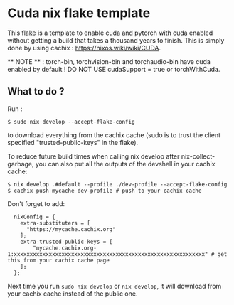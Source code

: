# Cuda nix flake template
This flake is a template to enable cuda and pytorch with cuda enabled without getting a build that takes a thousand years to finish. This is simply done by using cachix : https://nixos.wiki/wiki/CUDA.

** NOTE ** : torch-bin, torchvision-bin and torchaudio-bin have cuda enabled by default ! DO NOT USE cudaSupport = true or torchWithCuda.

## What to do ?
Run :
```
$ sudo nix develop --accept-flake-config
```
to download everything from the cachix cache (sudo is to trust the client specified "trusted-public-keys" in the flake).

To reduce future build times when calling nix develop after nix-collect-garbage, you can also put all the outputs of the devshell in your cachix cache:
```
$ nix develop .#default --profile ./dev-profile --accept-flake-config
$ cachix push mycache dev-profile # push to your cachix cache
```
Don't forget to add:
```
  nixConfig = {
    extra-substituters = [
      "https://mycache.cachix.org"
    ];
    extra-trusted-public-keys = [
        "mycache.cachix.org-1:xxxxxxxxxxxxxxxxxxxxxxxxxxxxxxxxxxxxxxxxxxxxxxxxxxxxxxxxxxxx" # get this from your cachix cache page
    ];
  };
```
Next time you run `sudo nix develop` or `nix develop`, it will download from your cachix cache instead of the public one.
